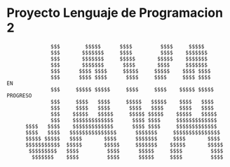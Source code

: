 # Proyecto Lenguaje de Programacion 2

                  $$$        $$$$$      $$$$         $$$$     $$$$$                                 
                  $$$       $$$$$$$     $$$$         $$$$    $$$$$$$                                
                  $$$       $$$$$$$     $$$$$       $$$$$    $$$$$$$                                
                  $$$       $$$$$$$      $$$$       $$$$     $$$$$$$                                
                  $$$      $$$$ $$$$     $$$$$     $$$$$    $$$$ $$$$                               
                  $$$      $$$$ $$$$      $$$$     $$$$     $$$$ $$$$        EN                       
                  $$$     $$$$$ $$$$$     $$$$     $$$$    $$$$$ $$$$$        PROGRESO                      
                  $$$     $$$$   $$$$     $$$$$   $$$$$    $$$$   $$$$                              
                  $$$     $$$$   $$$$      $$$$   $$$$     $$$$   $$$$                              
                  $$$    $$$$$   $$$$$     $$$$$ $$$$$    $$$$$   $$$$$                             
                  $$$    $$$$$$$$$$$$$      $$$$ $$$$     $$$$$$$$$$$$$                             
          $$$$   $$$$    $$$$$$$$$$$$$      $$$$ $$$$     $$$$$$$$$$$$$                             
          $$$$   $$$$   $$$$$$$$$$$$$$$      $$$$$$$     $$$$$$$$$$$$$$$                            
          $$$$$ $$$$$   $$$$       $$$$      $$$$$$$     $$$$       $$$$                            
          $$$$$$$$$$$  $$$$$       $$$$$     $$$$$$$    $$$$$       $$$$$                           
           $$$$$$$$$   $$$$         $$$$      $$$$$     $$$$         $$$$                           
            $$$$$$$    $$$$         $$$$      $$$$$     $$$$         $$$$      

